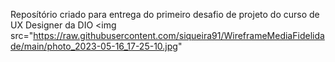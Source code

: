 Reposítório criado para entrega do primeiro desafio de projeto do curso de UX Designer da DIO
<img src="https://raw.githubusercontent.com/siqueira91/WireframeMediaFidelidade/main/photo_2023-05-16_17-25-10.jpg"  
